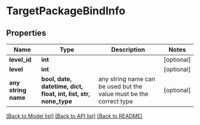 # TargetPackageBindInfo


## Properties
Name | Type | Description | Notes
------------ | ------------- | ------------- | -------------
**level_id** | **int** |  | [optional] 
**level** | **int** |  | [optional] 
**any string name** | **bool, date, datetime, dict, float, int, list, str, none_type** | any string name can be used but the value must be the correct type | [optional]

[[Back to Model list]](../README.md#documentation-for-models) [[Back to API list]](../README.md#documentation-for-api-endpoints) [[Back to README]](../README.md)


